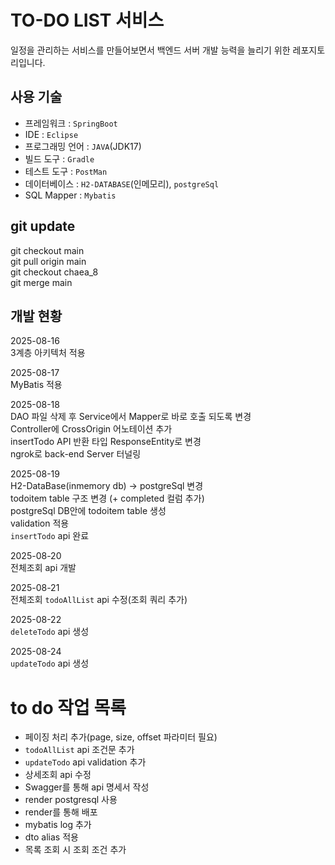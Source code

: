 # TO-DO LIST 서비스
일정을 관리하는 서비스를 만들어보면서 백엔드 서버 개발 능력을 늘리기 위한 레포지토리입니다.
## 사용 기술
- 프레임워크 : `SpringBoot`
- IDE : `Eclipse`
- 프로그래밍 언어 : `JAVA`(JDK17)
- 빌드 도구 : `Gradle`
- 테스트 도구 : `PostMan`
- 데이터베이스 : `H2-DATABASE`(인메모리), `postgreSql`
- SQL Mapper : `Mybatis`

## git update
git checkout main   
git pull origin main   
git checkout chaea_8   
git merge main

## 개발 현황
2025-08-16   
3계층 아키텍처 적용   

2025-08-17   
MyBatis 적용   

2025-08-18     
DAO 파일 삭제 후 Service에서 Mapper로 바로 호출 되도록 변경   
Controller에 CrossOrigin 어노테이션 추가   
insertTodo API 반환 타입 ResponseEntity<String>로 변경   
ngrok로 back-end Server 터널링   

2025-08-19   
H2-DataBase(inmemory db) -> postgreSql 변경    
todoitem table 구조 변경 (+ completed 컬럼 추가)   
postgreSql DB안에 todoitem table 생성   
validation 적용   
`insertTodo` api 완료   

2025-08-20      
전체조회 api 개발       

2025-08-21   
전체조회 `todoAllList` api 수정(조회 쿼리 추가)   

2025-08-22   
`deleteTodo` api 생성   

2025-08-24   
`updateTodo` api 생성   

# to do 작업 목록
- 페이징 처리 추가(page, size, offset 파라미터 필요)
- `todoAllList` api 조건문 추가
- `updateTodo` api validation 추가
- 상세조회 api 수정
- Swagger를 통해 api 명세서 작성
- render postgresql 사용
- render를 통해 배포
- mybatis log 추가
- dto alias 적용
- 목록 조회 시 조회 조건 추가





